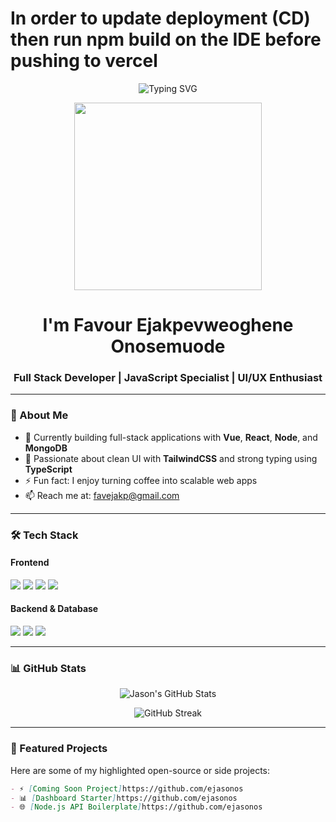 <!-- Profile Banner -->
<h1>In order to update deployment (CD) then run npm build on the IDE before pushing to vercel</h1>
<p align="center">
  <img src="https://readme-typing-svg.demolab.com/?lines=Hi+there!+I'm+Favour+Ejakpevweoghene+Onosemuode%2C+a+Full+Stack+Dev;Vue.js+%7C+React.js+%7C+Tailwind+CSS+%7C+Node.js+%7C+MongoDB;&center=true&width=750&height=45&color=38BDF8&pause=1000" alt="Typing SVG" />
</p>

<p align="center">
  <img src="https://media.giphy.com/media/qgQUggAC3Pfv687qPC/giphy.gif" width="300" />
</p>

<h1 align="center">I'm Favour Ejakpevweoghene Onosemuode</h1>
<h3 align="center">Full Stack Developer | JavaScript Specialist | UI/UX Enthusiast</h3>

---

### 🧠 About Me

- 🔭 Currently building full-stack applications with **Vue**, **React**, **Node**, and **MongoDB**
- 🎨 Passionate about clean UI with **TailwindCSS** and strong typing using **TypeScript**
- ⚡ Fun fact: I enjoy turning coffee into scalable web apps
- 📫 Reach me at: [favejakp@gmail.com](mailto:favejakp@gmail.com)

---

### 🛠️ Tech Stack

#### Frontend
<p>
  <img src="https://img.shields.io/badge/Vue.js-35495E?style=for-the-badge&logo=vue.js&logoColor=4FC08D" />
  <img src="https://img.shields.io/badge/React-20232A?style=for-the-badge&logo=react&logoColor=61DAFB" />
  <img src="https://img.shields.io/badge/TailwindCSS-38B2AC?style=for-the-badge&logo=tailwind-css&logoColor=white" />
  <img src="https://img.shields.io/badge/TypeScript-3178C6?style=for-the-badge&logo=typescript&logoColor=white" />
</p>

#### Backend & Database
<p>
  <img src="https://img.shields.io/badge/Node.js-339933?style=for-the-badge&logo=node.js&logoColor=white" />
  <img src="https://img.shields.io/badge/Express.js-000000?style=for-the-badge&logo=express&logoColor=white" />
  <img src="https://img.shields.io/badge/MongoDB-4EA94B?style=for-the-badge&logo=mongodb&logoColor=white" />
</p>

---

### 📊 GitHub Stats

<p align="center">
  <img src="https://github-readme-stats.vercel.app/api?username=ejasonos&show_icons=true&theme=radical" alt="Jason's GitHub Stats" />
</p>

<p align="center">
  <img src="https://github-readme-streak-stats.herokuapp.com/?user=ejasonos&theme=radical" alt="GitHub Streak" />
</p>

---

### 🚀 Featured Projects

Here are some of my highlighted open-source or side projects:

```md
- ⚡ [Coming Soon Project]https://github.com/ejasonos
- 📊 [Dashboard Starter]https://github.com/ejasonos
- 🌐 [Node.js API Boilerplate]https://github.com/ejasonos
